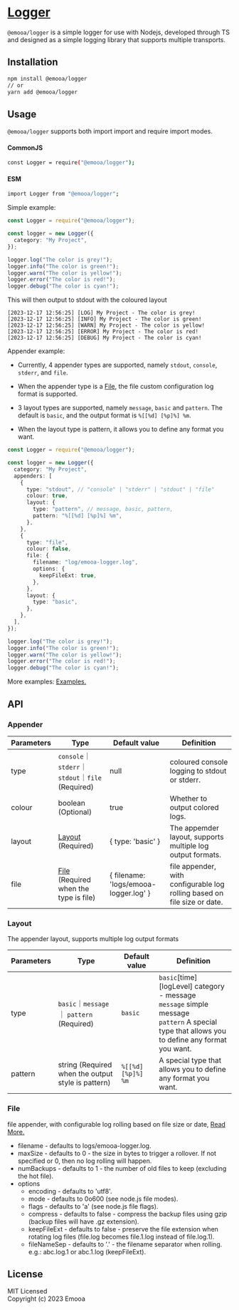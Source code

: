# [Logger](https://www.npmjs.com/package/@emooa/logger)

`@emooa/logger` is a simple logger for use with Nodejs, developed through TS and designed as a simple logging library that supports multiple transports.

## Installation

```bash
npm install @emooa/logger
// or
yarn add @emooa/logger
```

## Usage

`@emooa/logger` supports both import import and require import modes.

#### CommonJS

```bash
const Logger = require("@emooa/logger");
```

#### ESM

```bash
import Logger from "@emooa/logger";
```

Simple example:

```ts
const Logger = require("@emooa/logger");

const logger = new Logger({
  category: "My Project",
});

logger.log("The color is grey!");
logger.info("The color is green!");
logger.warn("The color is yellow!");
logger.error("The color is red!");
logger.debug("The color is cyan!");
```

This will then output to stdout with the coloured layout

```
[2023-12-17 12:56:25] [LOG] My Project - The color is grey!
[2023-12-17 12:56:25] [INFO] My Project - The color is green!
[2023-12-17 12:56:25] [WARN] My Project - The color is yellow!
[2023-12-17 12:56:25] [ERROR] My Project - The color is red!
[2023-12-17 12:56:25] [DEBUG] My Project - The color is cyan!
```

Appender example:

- Currently, 4 appender types are supported, namely `stdout`, `console`, `stderr`, and `file`.

- When the appender type is a [File](#file), the file custom configuration log format is supported.

- 3 layout types are supported, namely `message`, `basic` and `pattern`. The default is `basic`, and the output format is `%[[%d] [%p]%] %m`.

- When the layout type is pattern, it allows you to define any format you want.

```ts
const Logger = require("@emooa/logger");

const logger = new Logger({
  category: "My Project",
  appenders: [
    {
      type: "stdout", // "console" | "stderr" | "stdout" | "file"
      colour: true,
      layout: {
        type: "pattern", // message, basic, pattern,
        pattern: "%[[%d] [%p]%] %m",
      },
    },
    {
      type: "file",
      colour: false,
      file: {
        filename: "log/emooa-logger.log",
        options: {
          keepFileExt: true,
        },
      },
      layout: {
        type: "basic",
      },
    },
  ],
});

logger.log("The color is grey!");
logger.info("The color is green!");
logger.warn("The color is yellow!");
logger.error("The color is red!");
logger.debug("The color is cyan!");
```

More examples: [Examples.](https://github.com/heiemooa/emooa/tree/main/packages/logger/examples)

## API

### Appender

| **Parameters** | **Type** | **Default value** | **Definition** |
| --- | --- | --- | --- |
| type     | `console`｜`stderr`｜`stdout`｜`file` (Required) | null                                   | coloured console logging to stdout or stderr.                            |
| colour   | boolean (Optional)                               | true                                  | Whether to output colored logs.                                          |
| layout   | [Layout](#layout) (Required)                     | { type: 'basic' }                     | The appemder layout, supports multiple log output formats.               |
| file     | [File](#file) (Required when the type is file)   | { filename: 'logs/emooa-logger.log' } | file appender, with configurable log rolling based on file size or date. |

### Layout

The appender layout, supports multiple log output formats

| **Parameters** | **Type** | **Default value** | **Definition** |
| --- | --- | --- | --- |
| type     | `basic`｜`message`｜ `pattern` (Required)          | `basic`            | `basic`[time] [logLevel] category - message <br> `message` simple message <br> `pattern` A special type that allows you to define any format you want. <br> |
| pattern  | string (Required when the output style is pattern) | `%[[%d] [%p]%] %m` | A special type that allows you to define any format you want.                                                                                               |

### File

file appender, with configurable log rolling based on file size or date, [Read More.](https://www.npmjs.com/package/streamroller)

- filename <string> - defaults to logs/emooa-logger.log.
- maxSize <integer> - defaults to 0 - the size in bytes to trigger a rollover. If not specified or 0, then no log rolling will happen.
- numBackups <integer> - defaults to 1 - the number of old files to keep (excluding the hot file).
- options
  - encoding <string> - defaults to 'utf8'.
  - mode <integer> - defaults to 0o600 (see node.js file modes).
  - flags <string> - defaults to 'a' (see node.js file flags).
  - compress <boolean> - defaults to false - compress the backup files using gzip (backup files will have .gz extension).
  - keepFileExt <boolean> - defaults to false - preserve the file extension when rotating log files (file.log becomes file.1.log instead of file.log.1).
  - fileNameSep <string> - defaults to '.' - the filename separator when rolling. e.g.: abc.log.1 or abc.1.log (keepFileExt).

## License

MIT Licensed  
Copyright (c) 2023 Emooa

<!-- ## FAQ -->
